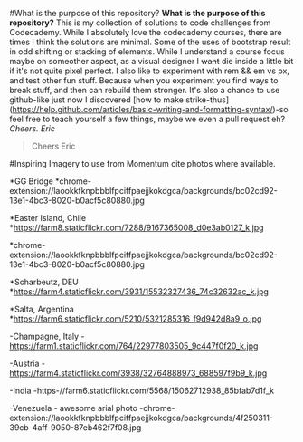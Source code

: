 #What is the purpose of this repository?
**What is the purpose of this repository?**
This is my collection of solutions to code challenges from Codecademy. While I absolutely love the codecademy courses, there are times I think the solutions are minimal. Some of the uses of bootstrap result in odd shifting or stacking of elements. While I understand a course  focus maybe on someother aspect, as a visual designer I ~~want~~ die inside a little bit if it's not quite pixel perfect. 
I also like to experiment with rem && em vs px, and test other fun stuff. Because when you experiment you find ways to break stuff, and then can rebuild them stronger. It's also a chance to use github-like just now I discovered [how to make strike-thus] (https://help.github.com/articles/basic-writing-and-formatting-syntax/)-so feel free to teach yourself a few things, maybe we even a pull request eh? 
*Cheers.*
_Eric_
>Cheers
>Eric


#Inspiring Imagery to use from Momentum cite photos where available.

*GG Bridge
*chrome-extension://laookkfknpbbblfpciffpaejjkokdgca/backgrounds/bc02cd92-13e1-4bc3-8020-b0acf5c80880.jpg

*Easter Island, Chile
*https://farm8.staticflickr.com/7288/9167365008_d0e3ab0127_k.jpg

*chrome-extension://laookkfknpbbblfpciffpaejjkokdgca/backgrounds/bc02cd92-13e1-4bc3-8020-b0acf5c80880.jpg

*Scharbeutz, DEU
*https://farm4.staticflickr.com/3931/15532327436_74c32632ac_k.jpg

*Salta, Argentina
*https://farm6.staticflickr.com/5210/5321285316_f9d942d8a9_o.jpg

-Champagne, Italy
-https://farm1.staticflickr.com/764/22977803505_9c447f0f20_k.jpg

-Austria
-https://farm4.staticflickr.com/3938/32764888973_688597f9b9_k.jpg

-India
-https-//farm6.staticflickr.com/5568/15062712938_85bfab7d1f_k

-Venezuela - awesome arial photo
-chrome-extension://laookkfknpbbblfpciffpaejjkokdgca/backgrounds/4f250311-39cb-4aff-9050-87eb462f7f08.jpg


